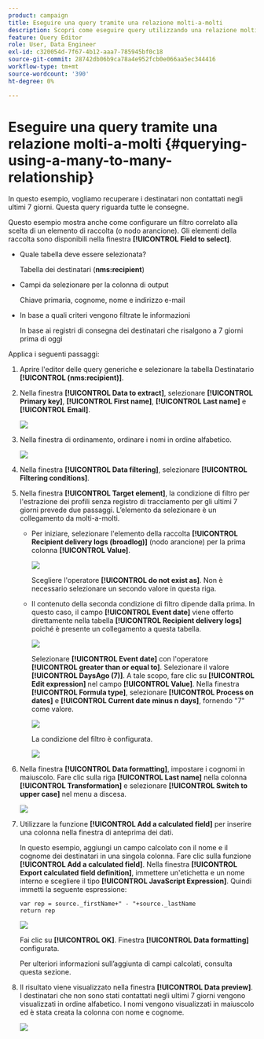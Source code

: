```yaml
---
product: campaign
title: Eseguire una query tramite una relazione molti-a-molti
description: Scopri come eseguire query utilizzando una relazione molti-a-molti
feature: Query Editor
role: User, Data Engineer
exl-id: c320054d-7f67-4b12-aaa7-785945bf0c18
source-git-commit: 28742db06b9ca78a4e952fcb0e066aa5ec344416
workflow-type: tm+mt
source-wordcount: '390'
ht-degree: 0%

---
```


# Eseguire una query tramite una relazione molti-a-molti {#querying-using-a-many-to-many-relationship}



In questo esempio, vogliamo recuperare i destinatari non contattati negli ultimi 7 giorni. Questa query riguarda tutte le consegne.

Questo esempio mostra anche come configurare un filtro correlato alla scelta di un elemento di raccolta (o nodo arancione). Gli elementi della raccolta sono disponibili nella finestra **[!UICONTROL Field to select]**.

* Quale tabella deve essere selezionata?

  Tabella dei destinatari (**nms:recipient**)

* Campi da selezionare per la colonna di output

  Chiave primaria, cognome, nome e indirizzo e-mail

* In base a quali criteri vengono filtrate le informazioni

  In base ai registri di consegna dei destinatari che risalgono a 7 giorni prima di oggi

Applica i seguenti passaggi:

1. Aprire l&#39;editor delle query generiche e selezionare la tabella Destinatario **[!UICONTROL (nms:recipient)]**.
1. Nella finestra **[!UICONTROL Data to extract]**, selezionare **[!UICONTROL Primary key]**, **[!UICONTROL First name]**, **[!UICONTROL Last name]** e **[!UICONTROL Email]**.

   ![](assets/query_editor_nveau_33.png)

1. Nella finestra di ordinamento, ordinare i nomi in ordine alfabetico.

   ![](assets/query_editor_nveau_34.png)

1. Nella finestra **[!UICONTROL Data filtering]**, selezionare **[!UICONTROL Filtering conditions]**.
1. Nella finestra **[!UICONTROL Target element]**, la condizione di filtro per l&#39;estrazione dei profili senza registro di tracciamento per gli ultimi 7 giorni prevede due passaggi. L’elemento da selezionare è un collegamento da molti-a-molti.

   * Per iniziare, selezionare l&#39;elemento della raccolta **[!UICONTROL Recipient delivery logs (broadlog)]** (nodo arancione) per la prima colonna **[!UICONTROL Value]**.

     ![](assets/query_editor_nveau_67.png)

     Scegliere l&#39;operatore **[!UICONTROL do not exist as]**. Non è necessario selezionare un secondo valore in questa riga.

   * Il contenuto della seconda condizione di filtro dipende dalla prima. In questo caso, il campo **[!UICONTROL Event date]** viene offerto direttamente nella tabella **[!UICONTROL Recipient delivery logs]** poiché è presente un collegamento a questa tabella.

     ![](assets/query_editor_nveau_36.png)

     Selezionare **[!UICONTROL Event date]** con l&#39;operatore **[!UICONTROL greater than or equal to]**. Selezionare il valore **[!UICONTROL DaysAgo (7)]**. A tale scopo, fare clic su **[!UICONTROL Edit expression]** nel campo **[!UICONTROL Value]**. Nella finestra **[!UICONTROL Formula type]**, selezionare **[!UICONTROL Process on dates]** e **[!UICONTROL Current date minus n days]**, fornendo &quot;7&quot; come valore.

     ![](assets/query_editor_nveau_37.png)

     La condizione del filtro è configurata.

     ![](assets/query_editor_nveau_38.png)

1. Nella finestra **[!UICONTROL Data formatting]**, impostare i cognomi in maiuscolo. Fare clic sulla riga **[!UICONTROL Last name]** nella colonna **[!UICONTROL Transformation]** e selezionare **[!UICONTROL Switch to upper case]** nel menu a discesa.

   ![](assets/query_editor_nveau_39.png)

1. Utilizzare la funzione **[!UICONTROL Add a calculated field]** per inserire una colonna nella finestra di anteprima dei dati.

   In questo esempio, aggiungi un campo calcolato con il nome e il cognome dei destinatari in una singola colonna. Fare clic sulla funzione **[!UICONTROL Add a calculated field]**. Nella finestra **[!UICONTROL Export calculated field definition]**, immettere un&#39;etichetta e un nome interno e scegliere il tipo **[!UICONTROL JavaScript Expression]**. Quindi immetti la seguente espressione:

   ```
   var rep = source._firstName+" - "+source._lastName
   return rep
   ```

   ![](assets/query_editor_nveau_40.png)

   Fai clic su **[!UICONTROL OK]**. Finestra **[!UICONTROL Data formatting]** configurata.

   Per ulteriori informazioni sull’aggiunta di campi calcolati, consulta questa sezione.

1. Il risultato viene visualizzato nella finestra **[!UICONTROL Data preview]**. I destinatari che non sono stati contattati negli ultimi 7 giorni vengono visualizzati in ordine alfabetico. I nomi vengono visualizzati in maiuscolo ed è stata creata la colonna con nome e cognome.

   ![](assets/query_editor_nveau_41.png)
